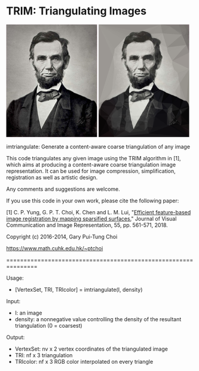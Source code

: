 # TRIM: Triangulating Images

<img src = "https://github.com/garyptchoi/TRIM/blob/master/lincoln.jpg" height="300" /> <img src = "https://github.com/garyptchoi/TRIM/blob/master/cover.png" height="300" />

imtriangulate: Generate a content-aware coarse triangulation of any image

This code triangulates any given image using the TRIM algorithm in [1], which aims at producing a content-aware coarse triangulation image representation. It can be used for image compression, simplification, registration as well as artistic design.

Any comments and suggestions are welcome. 

If you use this code in your own work, please cite the following paper:

[1] C. P. Yung, G. P. T. Choi, K. Chen and L. M. Lui, 
    "[Efficient feature-based image registration by mapping sparsified surfaces.](https://doi.org/10.1016/j.jvcir.2018.07.005)"
    Journal of Visual Communication and Image Representation, 55, pp. 561-571, 2018.

Copyright (c) 2016-2014, Gary Pui-Tung Choi

https://www.math.cuhk.edu.hk/~ptchoi

===============================================================

Usage:
* [VertexSet, TRI, TRIcolor] = imtriangulate(I, density)

Input:
* I: an image 
* density: a nonnegative value controlling the density of the resultant triangulation (0 = coarsest)

Output:
* VertexSet: nv x 2 vertex coordinates of the triangulated image
* TRI: nf x 3 triangulation
* TRIcolor: nf x 3 RGB color interpolated on every triangle

